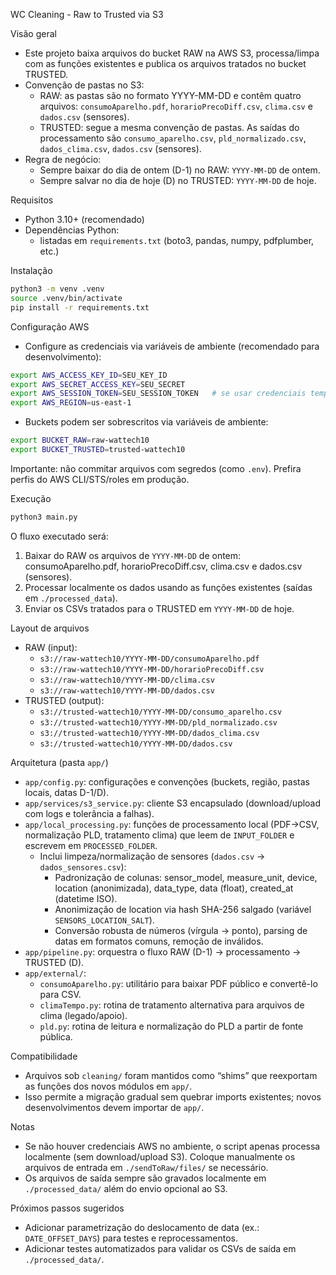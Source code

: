 WC Cleaning - Raw to Trusted via S3

Visão geral
- Este projeto baixa arquivos do bucket RAW na AWS S3, processa/limpa com as funções existentes e publica os arquivos tratados no bucket TRUSTED.
- Convenção de pastas no S3:
	- RAW: as pastas são no formato YYYY-MM-DD e contêm quatro arquivos: `consumoAparelho.pdf`, `horarioPrecoDiff.csv`, `clima.csv` e `dados.csv` (sensores).
	- TRUSTED: segue a mesma convenção de pastas. As saídas do processamento são `consumo_aparelho.csv`, `pld_normalizado.csv`, `dados_clima.csv`, `dados.csv` (sensores).
- Regra de negócio:
	- Sempre baixar do dia de ontem (D-1) no RAW: `YYYY-MM-DD` de ontem.
	- Sempre salvar no dia de hoje (D) no TRUSTED: `YYYY-MM-DD` de hoje.

Requisitos
- Python 3.10+ (recomendado)
- Dependências Python:
	- listadas em `requirements.txt` (boto3, pandas, numpy, pdfplumber, etc.)

Instalação
```zsh
python3 -m venv .venv
source .venv/bin/activate
pip install -r requirements.txt
```

Configuração AWS
- Configure as credenciais via variáveis de ambiente (recomendado para desenvolvimento):
```zsh
export AWS_ACCESS_KEY_ID=SEU_KEY_ID
export AWS_SECRET_ACCESS_KEY=SEU_SECRET
export AWS_SESSION_TOKEN=SEU_SESSION_TOKEN   # se usar credenciais temporárias
export AWS_REGION=us-east-1
```
- Buckets podem ser sobrescritos via variáveis de ambiente:
```zsh
export BUCKET_RAW=raw-wattech10
export BUCKET_TRUSTED=trusted-wattech10
```

Importante: não commitar arquivos com segredos (como `.env`). Prefira perfis do AWS CLI/STS/roles em produção.

Execução
```zsh
python3 main.py
```
O fluxo executado será:
1. Baixar do RAW os arquivos de `YYYY-MM-DD` de ontem: consumoAparelho.pdf, horarioPrecoDiff.csv, clima.csv e dados.csv (sensores).
2. Processar localmente os dados usando as funções existentes (saídas em `./processed_data`).
3. Enviar os CSVs tratados para o TRUSTED em `YYYY-MM-DD` de hoje.

Layout de arquivos
- RAW (input):
	- `s3://raw-wattech10/YYYY-MM-DD/consumoAparelho.pdf`
	- `s3://raw-wattech10/YYYY-MM-DD/horarioPrecoDiff.csv`
	- `s3://raw-wattech10/YYYY-MM-DD/clima.csv`
	- `s3://raw-wattech10/YYYY-MM-DD/dados.csv`
- TRUSTED (output):
	- `s3://trusted-wattech10/YYYY-MM-DD/consumo_aparelho.csv`
	- `s3://trusted-wattech10/YYYY-MM-DD/pld_normalizado.csv`
	- `s3://trusted-wattech10/YYYY-MM-DD/dados_clima.csv`
	- `s3://trusted-wattech10/YYYY-MM-DD/dados.csv`

Arquitetura (pasta `app/`)
- `app/config.py`: configurações e convenções (buckets, região, pastas locais, datas D-1/D).
- `app/services/s3_service.py`: cliente S3 encapsulado (download/upload com logs e tolerância a falhas).
- `app/local_processing.py`: funções de processamento local (PDF->CSV, normalização PLD, tratamento clima) que leem de `INPUT_FOLDER` e escrevem em `PROCESSED_FOLDER`.
	- Inclui limpeza/normalização de sensores (`dados.csv` -> `dados_sensores.csv`):
		- Padronização de colunas: sensor_model, measure_unit, device, location (anonimizada), data_type, data (float), created_at (datetime ISO).
		- Anonimização de location via hash SHA-256 salgado (variável `SENSORS_LOCATION_SALT`).
		- Conversão robusta de números (vírgula -> ponto), parsing de datas em formatos comuns, remoção de inválidos.
- `app/pipeline.py`: orquestra o fluxo RAW (D-1) -> processamento -> TRUSTED (D).
- `app/external/`:
	- `consumoAparelho.py`: utilitário para baixar PDF público e convertê-lo para CSV.
	- `climaTempo.py`: rotina de tratamento alternativa para arquivos de clima (legado/apoio).
	- `pld.py`: rotina de leitura e normalização do PLD a partir de fonte pública.

Compatibilidade
- Arquivos sob `cleaning/` foram mantidos como “shims” que reexportam as funções dos novos módulos em `app/`.
- Isso permite a migração gradual sem quebrar imports existentes; novos desenvolvimentos devem importar de `app/`.

Notas
- Se não houver credenciais AWS no ambiente, o script apenas processa localmente (sem download/upload S3). Coloque manualmente os arquivos de entrada em `./sendToRaw/files/` se necessário.
- Os arquivos de saída sempre são gravados localmente em `./processed_data/` além do envio opcional ao S3.

Próximos passos sugeridos
- Adicionar parametrização do deslocamento de data (ex.: `DATE_OFFSET_DAYS`) para testes e reprocessamentos.
- Adicionar testes automatizados para validar os CSVs de saída em `./processed_data/`.
